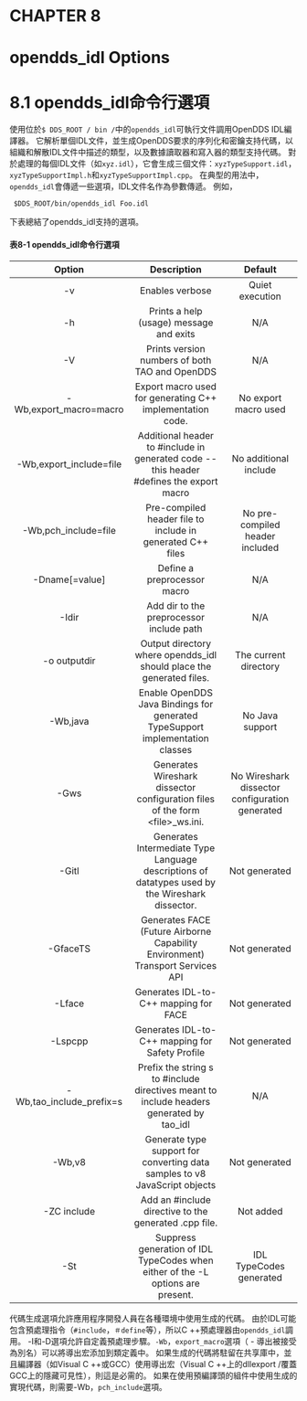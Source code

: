 # CHAPTER 8 

# opendds\_idl Options

# 8.1 opendds\_idl命令行選項

使用位於`$ DDS_ROOT / bin /`中的`opendds_idl`可執行文件調用OpenDDS IDL編譯器。 它解析單個IDL文件，並生成OpenDDS要求的序列化和密鑰支持代碼，以組織和解散IDL文件中描述的類型，以及數據讀取器和寫入器的類型支持代碼。 對於處理的每個IDL文件（如`xyz.idl`），它會生成三個文件：`xyzTypeSupport.idl`，`xyzTypeSupportImpl.h`和`xyzTypeSupportImpl.cpp`。 在典型的用法中，`opendds_idl`會傳遞一些選項，IDL文件名作為參數傳遞。 例如，

` $DDS_ROOT/bin/opendds_idl Foo.idl`

下表總結了opendds\_idl支持的選項。

#### 表8-1 opendds\_idl命令行選項

| Option | Description | Default |
| :---: | :---: | :---: |
| -v | Enables verbose | Quiet execution |
| -h | Prints a help \(usage\) message and exits | N/A |
| -V | Prints version numbers of both TAO and OpenDDS | N/A |
| -Wb,export\_macro=macro | Export macro used for generating C++ implementation code. | No export macro used |
| -Wb,export\_include=file | Additional header to \#include in generated                                                          code -- this header \#defines the export macro | No additional include |
| -Wb,pch\_include=file | Pre-compiled header file to include in generated C++ files | No pre-compiled header                         included |
| -Dname\[=value\] | Define a preprocessor macro | N/A |
| -Idir | Add dir to the preprocessor include path | N/A |
| -o outputdir | Output directory where opendds\_idl should place the generated files. | The current directory |
| -Wb,java | Enable OpenDDS Java Bindings for generated                                                    TypeSupport implementation classes | No Java support |
| -Gws | Generates Wireshark dissector configuration files of the form &lt;file&gt;\_ws.ini. | No Wireshark dissector configuration generated |
| -Gitl | Generates Intermediate Type Language descriptions of datatypes used by the Wireshark dissector. | Not generated |
| -GfaceTS | Generates FACE \(Future Airborne Capability Environment\)                                 Transport Services API | Not generated |
| -Lface | Generates IDL-to-C++ mapping for FACE | Not generated |
| -Lspcpp | Generates IDL-to-C++ mapping for Safety Profile | Not generated |
| -Wb,tao\_include\_prefix=s | Prefix the string s to \#include directives meant to include headers generated by tao\_idl | N/A |
| -Wb,v8 | Generate type support for converting data samples to v8 JavaScript objects | Not generated |
| -ZC include | Add an \#include directive to the generated .cpp file. | Not added |
| -St | Suppress generation of IDL TypeCodes when either of the -L options are present. | IDL TypeCodes                                       generated |

代碼生成選項允許應用程序開發人員在各種環境中使用生成的代碼。 由於IDL可能包含預處理指令（`#include`，`＃define`等），所以C ++預處理器由`opendds_idl`調用。 -I和-D選項允許自定義預處理步驟。`-Wb`，`export_macro`選項（ - 導出被接受為別名）可以將導出宏添加到類定義中。 如果生成的代碼將駐留在共享庫中，並且編譯器（如Visual C ++或GCC）使用導出宏（Visual C ++上的dllexport /覆蓋GCC上的隱藏可見性），則這是必需的。 如果在使用預編譯頭的組件中使用生成的實現代碼，則需要-Wb，`pch_include`選項。

